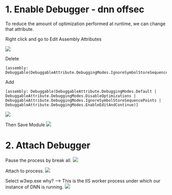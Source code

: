 # 1. Enable Debugger - dnn offsec
 
  To reduce the amount of optimization performed at runtime, we can change that attribute.

Right click and go to Edit Assembly Attributes

![](https://i.imgur.com/Bp1PiC9.png)

Delete 
```
[assembly: Debuggable(DebuggableAttribute.DebuggingModes.IgnoreSymbolStoreSequencePoints)]

```


Add
```
[assembly: Debuggable(DebuggableAttribute.DebuggingModes.Default | DebuggableAttribute.DebuggingModes.DisableOptimizations | DebuggableAttribute.DebuggingModes.IgnoreSymbolStoreSequencePoints | DebuggableAttribute.DebuggingModes.EnableEditAndContinue)]
```

![](https://i.imgur.com/hkGJsxe.png)

Then Save Module 
![](https://i.imgur.com/S48aPmK.png)


# 2. Attach Debugger

Pause the process by break all.
![](https://i.imgur.com/3u9Je7d.png)




Attach to process.
![](https://i.imgur.com/RXpwTF8.png)



Select w3wp.exe
	why? --> This is the IIS worker process under which our instance of DNN is running.
![](https://i.imgur.com/VpV7HDJ.png)

